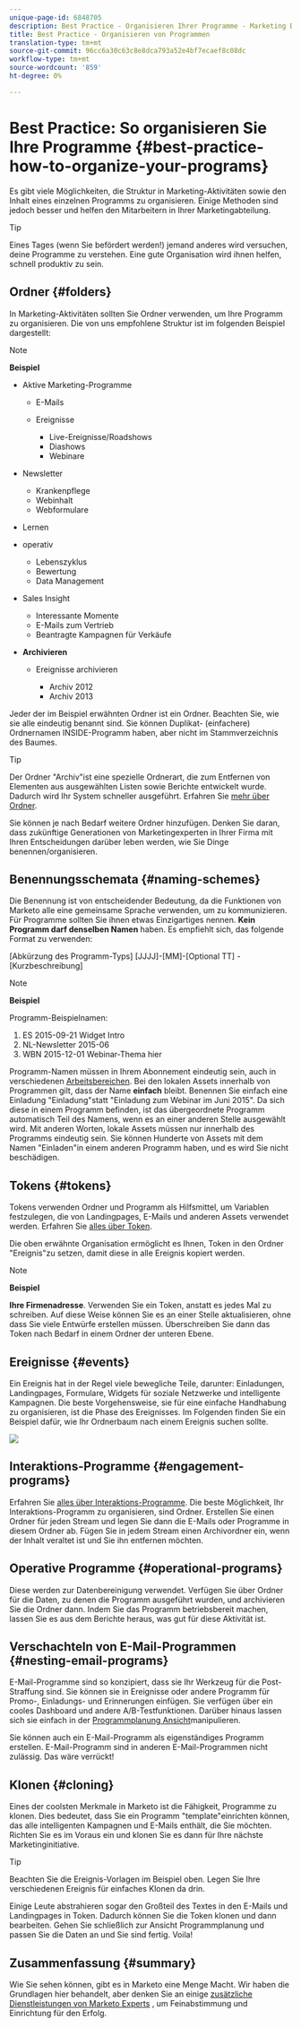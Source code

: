 ```yaml
---
unique-page-id: 6848705
description: Best Practice - Organisieren Ihrer Programme - Marketing Docs - Produktdokumentation
title: Best Practice - Organisieren von Programmen
translation-type: tm+mt
source-git-commit: 96cc6a30c63c8e8dca793a52e4bf7ecaef8c08dc
workflow-type: tm+mt
source-wordcount: '859'
ht-degree: 0%

---
```



# Best Practice: So organisieren Sie Ihre Programme {#best-practice-how-to-organize-your-programs}

Es gibt viele Möglichkeiten, die Struktur in Marketing-Aktivitäten sowie den Inhalt eines einzelnen Programms zu organisieren. Einige Methoden sind jedoch besser und helfen den Mitarbeitern in Ihrer Marketingabteilung.

>[!TIP]
>
>Eines Tages (wenn Sie befördert werden!) jemand anderes wird versuchen, deine Programme zu verstehen. Eine gute Organisation wird ihnen helfen, schnell produktiv zu sein.

## Ordner {#folders}

In Marketing-Aktivitäten sollten Sie Ordner verwenden, um Ihre Programm zu organisieren. Die von uns empfohlene Struktur ist im folgenden Beispiel dargestellt:

>[!NOTE]
>
>**Beispiel**
>
>* Aktive Marketing-Programme
>
>    * E-Mails
>    * Ereignisse
>
>        * Live-Ereignisse/Roadshows
>        * Diashows
>        * Webinare
>* Newsletter
>   * Krankenpflege
>   * Webinhalt
>   * Webformulare
>* Lernen
>* operativ
>
>   * Lebenszyklus
>   * Bewertung
>   * Data Management
>* Sales Insight
>
>   * Interessante Momente
>   * E-Mails zum Vertrieb
>   * Beantragte Kampagnen für Verkäufe
>* **Archivieren**
>
>   * Ereignisse archivieren
>
>      * Archiv 2012
>      * Archiv 2013







Jeder der im Beispiel erwähnten Ordner ist ein Ordner. Beachten Sie, wie sie alle eindeutig benannt sind. Sie können Duplikat- (einfachere) Ordnernamen INSIDE-Programm haben, aber nicht im Stammverzeichnis des Baumes.

>[!TIP]
>
>Der Ordner &quot;Archiv&quot;ist eine spezielle Ordnerart, die zum Entfernen von Elementen aus ausgewählten Listen sowie Berichte entwickelt wurde. Dadurch wird Ihr System schneller ausgeführt. Erfahren Sie [mehr über Ordner](../../../../product-docs/core-marketo-concepts/miscellaneous/understanding-folders.md).

Sie können je nach Bedarf weitere Ordner hinzufügen. Denken Sie daran, dass zukünftige Generationen von Marketingexperten in Ihrer Firma mit Ihren Entscheidungen darüber leben werden, wie Sie Dinge benennen/organisieren.

## Benennungsschemata {#naming-schemes}

Die Benennung ist von entscheidender Bedeutung, da die Funktionen von Marketo alle eine gemeinsame Sprache verwenden, um zu kommunizieren. Für Programme sollten Sie ihnen etwas Einzigartiges nennen. **Kein Programm darf denselben Namen** haben. Es empfiehlt sich, das folgende Format zu verwenden:

[Abkürzung des Programm-Typs] [JJJJ]-[MM]-[Optional TT] - [Kurzbeschreibung]

>[!NOTE]
>
>**Beispiel**
>
>Programm-Beispielnamen:
>
>1. ES 2015-09-21 Widget Intro
>1. NL-Newsletter 2015-06
>1. WBN 2015-12-01 Webinar-Thema hier

>



Programm-Namen müssen in Ihrem Abonnement eindeutig sein, auch in verschiedenen [Arbeitsbereichen](../../../../product-docs/administration/workspaces-and-person-partitions/understanding-workspaces-and-person-partitions.md).  Bei den lokalen Assets innerhalb von Programmen gilt, dass der Name **einfach** bleibt. Benennen Sie einfach eine Einladung &quot;Einladung&quot;statt &quot;Einladung zum Webinar im Juni 2015&quot;. Da sich diese in einem Programm befinden, ist das übergeordnete Programm automatisch Teil des Namens, wenn es an einer anderen Stelle ausgewählt wird. Mit anderen Worten, lokale Assets müssen nur innerhalb des Programms eindeutig sein. Sie können Hunderte von Assets mit dem Namen &quot;Einladen&quot;in einem anderen Programm haben, und es wird Sie nicht beschädigen.

## Tokens {#tokens}

Tokens verwenden Ordner und Programm als Hilfsmittel, um Variablen festzulegen, die von Landingpages, E-Mails und anderen Assets verwendet werden. Erfahren Sie [alles über Token](http://docs.marketo.com/display/docs/tokens).

Die oben erwähnte Organisation ermöglicht es Ihnen, Token in den Ordner &quot;Ereignis&quot;zu setzen, damit diese in alle Ereignis kopiert werden.

>[!NOTE]
>
>**Beispiel**
>
>**Ihre Firmenadresse**. Verwenden Sie ein Token, anstatt es jedes Mal zu schreiben. Auf diese Weise können Sie es an einer Stelle aktualisieren, ohne dass Sie viele Entwürfe erstellen müssen. Überschreiben Sie dann das Token nach Bedarf in einem Ordner der unteren Ebene.

## Ereignisse {#events}

Ein Ereignis hat in der Regel viele bewegliche Teile, darunter: Einladungen, Landingpages, Formulare, Widgets für soziale Netzwerke und intelligente Kampagnen. Die beste Vorgehensweise, sie für eine einfache Handhabung zu organisieren, ist die Phase des Ereignisses. Im Folgenden finden Sie ein Beispiel dafür, wie Ihr Ordnerbaum nach einem Ereignis suchen sollte.

![](assets/capture.png)

## Interaktions-Programme {#engagement-programs}

Erfahren Sie [alles über Interaktions-Programme](../../../../product-docs/email-marketing/drip-nurturing/creating-an-engagement-program/understanding-engagement-programs.md). Die beste Möglichkeit, Ihr Interaktions-Programm zu organisieren, sind Ordner. Erstellen Sie einen Ordner für jeden Stream und legen Sie dann die E-Mails oder Programme in diesem Ordner ab. Fügen Sie in jedem Stream einen Archivordner ein, wenn der Inhalt veraltet ist und Sie ihn entfernen möchten.

## Operative Programme {#operational-programs}

Diese werden zur Datenbereinigung verwendet. Verfügen Sie über Ordner für die Daten, zu denen die Programm ausgeführt wurden, und archivieren Sie die Ordner dann. Indem Sie das Programm betriebsbereit machen, lassen Sie es aus dem Berichte heraus, was gut für diese Aktivität ist.

## Verschachteln von E-Mail-Programmen {#nesting-email-programs}

E-Mail-Programme sind so konzipiert, dass sie Ihr Werkzeug für die Post-Straffung sind. Sie können sie in Ereignisse oder andere Programm für Promo-, Einladungs- und Erinnerungen einfügen. Sie verfügen über ein cooles Dashboard und andere A/B-Testfunktionen. Darüber hinaus lassen sich sie einfach in der [Programmplanung Ansicht](http://docs.marketo.com/display/docs/program+schedule+view)manipulieren.

Sie können auch ein E-Mail-Programm als eigenständiges Programm erstellen. E-Mail-Programm sind in anderen E-Mail-Programmen nicht zulässig. Das wäre verrückt!

## Klonen {#cloning}

Eines der coolsten Merkmale in Marketo ist die Fähigkeit, Programme zu klonen. Dies bedeutet, dass Sie ein Programm &quot;template&quot;einrichten können, das alle intelligenten Kampagnen und E-Mails enthält, die Sie möchten. Richten Sie es im Voraus ein und klonen Sie es dann für Ihre nächste Marketinginitiative.

>[!TIP]
>
>Beachten Sie die Ereignis-Vorlagen im Beispiel oben. Legen Sie Ihre verschiedenen Ereignis für einfaches Klonen da drin.

Einige Leute abstrahieren sogar den Großteil des Textes in den E-Mails und Landingpages in Token. Dadurch können Sie die Token klonen und dann bearbeiten. Gehen Sie schließlich zur Ansicht Programmplanung und passen Sie die Daten an und Sie sind fertig. Voila!

## Zusammenfassung {#summary}

Wie Sie sehen können, gibt es in Marketo eine Menge Macht. Wir haben die Grundlagen hier behandelt, aber denken Sie an einige [zusätzliche Dienstleistungen von Marketo Experts](http://www.marketo.com/services/) , um Feinabstimmung und Einrichtung für den Erfolg.
